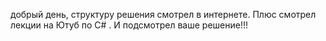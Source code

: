 добрый день, структуру решения смотрел в интернете. Плюс смотрел лекции на Ютуб по С# . И подсмотрел ваше решение!!!


